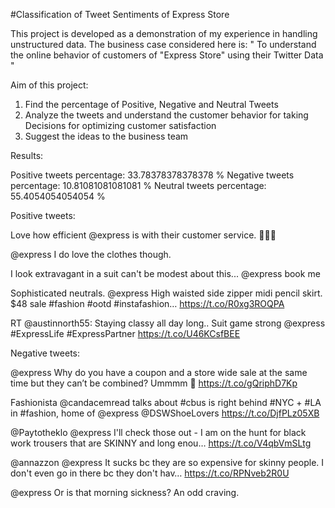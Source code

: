 #Classification of Tweet Sentiments of Express Store

This project is developed as a demonstration of my experience in handling unstructured data. The business case considered here is:
" To understand the online behavior of customers of "Express Store" using their Twitter Data "

Aim of this project:
1) Find the percentage of Positive, Negative and Neutral Tweets
2) Analyze the tweets and understand the customer behavior for taking Decisions for optimizing customer satisfaction
3) Suggest the ideas to the business team


Results:

Positive tweets percentage: 33.78378378378378 %
Negative tweets percentage: 10.81081081081081 %
Neutral tweets percentage: 55.4054054054054 %


Positive tweets:

Love how efficient @express is with their customer service. 👍🏾😃

@express I do love the clothes though.

I look extravagant in a suit can't be modest about this... @express book me

Sophisticated neutrals. @express High waisted side zipper midi pencil skirt. $48 sale
#fashion #ootd #instafashion… https://t.co/R0xg3ROQPA

RT @austinnorth55: Staying classy all day long.. Suit game strong @express #ExpressLife #ExpressPartner https://t.co/U46KCsfBEE


Negative tweets:

@express Why do you have a coupon and a store wide sale at the same time but they can’t be combined? Ummmm 🤔 https://t.co/gQriphD7Kp

Fashionista @candacemread talks about #cbus is right behind #NYC + #LA in #fashion, home of @express  @DSWShoeLovers https://t.co/DjfPLz05XB

@Paytotheklo @express I'll check those out - I am on the hunt for black work trousers that are SKINNY and long enou… https://t.co/V4qbVmSLtg

@annazzon @express It sucks bc they are so expensive for skinny people.  I don't even go in there bc they don't hav… https://t.co/RPNveb2R0U

@express Or is that morning sickness? An odd craving.
